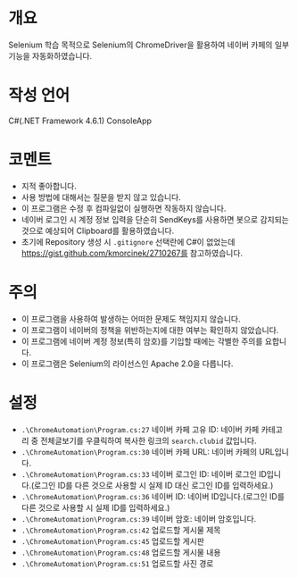 # 개요
Selenium 학습 목적으로 Selenium의 ChromeDriver을 활용하여 네이버 카페의 일부 기능을 자동화하였습니다.

# 작성 언어
C#(.NET Framework 4.6.1) ConsoleApp

# 코멘트
- 지적 좋아합니다.
- 사용 방법에 대해서는 질문을 받지 않고 있습니다.
- 이 프로그램은 수정 후 컴파일없이 실행하면 작동하지 않습니다.
- 네이버 로그인 시 계정 정보 입력을 단순히 SendKeys를 사용하면 봇으로 감지되는 것으로 예상되어 Clipboard를 활용하였습니다.
- 초기에 Repository 생성 시 ```.gitignore``` 선택란에 C#이 없었는데 https://gist.github.com/kmorcinek/2710267를 참고하였습니다.

# 주의
- 이 프로그램을 사용하여 발생하는 어떠한 문제도 책임지지 않습니다.
- 이 프로그램이 네이버의 정책을 위반하는지에 대한 여부는 확인하지 않았습니다.
- 이 프로그램에 네이버 계정 정보(특히 암호)를 기입할 때에는 각별한 주의를 요합니다.
- 이 프로그램은 Selenium의 라이선스인 Apache 2.0을 다릅니다.

# 설정
- ```.\ChromeAutomation\Program.cs:27``` 네이버 카페 고유 ID: 네이버 카페 카테고리 중 전체글보기를 우클릭하여 복사한 링크의  ```search.clubid``` 값입니다.
- ```.\ChromeAutomation\Program.cs:30``` 네이버 카페 URL: 네이버 카페의 URL입니다.
- ```.\ChromeAutomation\Program.cs:33``` 네이버 로그인 ID: 네이버 로그인 ID입니다.(로그인 ID를 다른 것으로 사용할 시 실제 ID 대신 로그인 ID를 입력하세요.)
- ```.\ChromeAutomation\Program.cs:36``` 네이버 ID: 네이버 ID입니다.(로그인 ID를 다른 것으로 사용할 시 실제 ID를 입력하세요.)
- ```.\ChromeAutomation\Program.cs:39``` 네이버 암호: 네이버 암호입니다.
- ```.\ChromeAutomation\Program.cs:42``` 업로드할 게시물 제목
- ```.\ChromeAutomation\Program.cs:45``` 업로드할 게시판
- ```.\ChromeAutomation\Program.cs:48``` 업로드할 게시물 내용
- ```.\ChromeAutomation\Program.cs:51``` 업로드할 사진 경로

